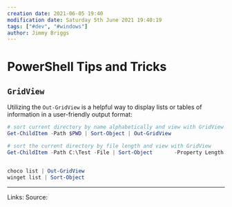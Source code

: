 ```yaml
---
creation date: 2021-06-05 19:40
modification date: Saturday 5th June 2021 19:40:19
tags: ["#dev", "#windows"]
author: Jimmy Briggs
---
```


# PowerShell Tips and Tricks

## `GridView`

Utilizing the `Out-GridView` is a helpful way to display lists or tables of information in a user-friendly output format:

```powershell
# sort current directory by name alphabetically and view with GridView
Get-ChildItem -Path $PWD | Sort-Object | Out-GridView

# sort the current directory by file length and view with GridView
Get-ChildItem -Path C:\Test -File | Sort-Object       -Property Length


choco list | Out-GridView
winget list | Sort-Object
```

***
Links: 
Source:

